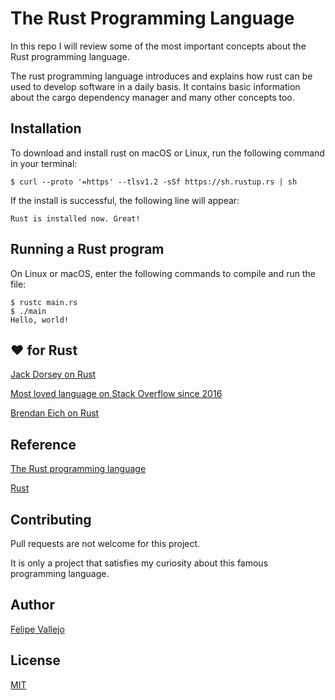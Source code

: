 # The Rust Programming Language
In this repo I will review some of the most important concepts about the Rust programming language.

The rust programming language introduces and explains how rust can be used to develop software in a daily basis. It contains basic information about the cargo dependency manager and many other concepts too.

## Installation
To download and install rust on macOS or Linux, run the following command in your terminal:
```zh
$ curl --proto '=https' --tlsv1.2 -sSf https://sh.rustup.rs | sh
```
If the install is successful, the following line will appear:
```zh
Rust is installed now. Great!
```

## Running a Rust program
On Linux or macOS, enter the following commands to compile and run the file:
```zh
$ rustc main.rs
$ ./main
Hello, world!
``` 
## ❤️ for Rust
[Jack Dorsey on Rust](https://twitter.com/jack/status/1474263588651126788)

[Most loved language on Stack Overflow since 2016](https://insights.stackoverflow.com/survey/2021#section-most-loved-dreaded-and-wanted-programming-scripting-and-markup-languages)

[Brendan Eich on Rust](https://twitter.com/brendaneich/status/743698670701293568)
## Reference
[The Rust programming language](https://doc.rust-lang.org/book/title-page.html)

[Rust](https://www.rust-lang.org/)

## Contributing
Pull requests are not welcome for this project. 

It is only a project that satisfies my curiosity about this famous programming language.

## Author
[Felipe Vallejo](https://www.linkedin.com/in/felipe-vallejo-200188/)

## License
[MIT](https://choosealicense.com/licenses/mit/)
